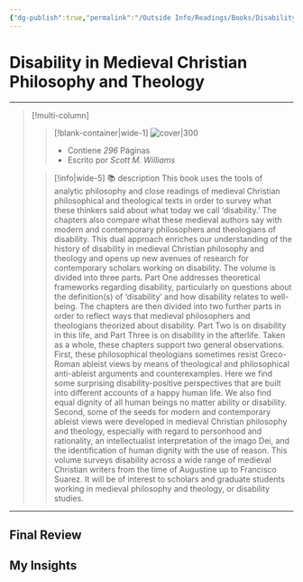 ```yaml
---
{"dg-publish":true,"permalink":"/Outside Info/Readings/Books/Disability in Medieval Christian Philosophy and Theology/","title":"Disability in Medieval Christian Philosophy and Theology","updated":"2023-11-20T19:34:19.234-05:00"}
---
```



# Disability in Medieval Christian Philosophy and Theology
- - -
> [!multi-column]
> 
> > [!blank-container|wide-1]
> >  ![cover|300](http://books.google.com/books/content?id=Ne7QDwAAQBAJ&printsec=frontcover&img=1&zoom=1&edge=curl&source=gbs_api)
> >- Contiene *296* Páginas
> >- Escrito por *Scott M. Williams*
> 
> > [!info|wide-5] 📚 description
> > This book uses the tools of analytic philosophy and close readings of medieval Christian philosophical and theological texts in order to survey what these thinkers said about what today we call ‘disability.’ The chapters also compare what these medieval authors say with modern and contemporary philosophers and theologians of disability. This dual approach enriches our understanding of the history of disability in medieval Christian philosophy and theology and opens up new avenues of research for contemporary scholars working on disability. The volume is divided into three parts. Part One addresses theoretical frameworks regarding disability, particularly on questions about the definition(s) of ‘disability’ and how disability relates to well-being. The chapters are then divided into two further parts in order to reflect ways that medieval philosophers and theologians theorized about disability. Part Two is on disability in this life, and Part Three is on disability in the afterlife. Taken as a whole, these chapters support two general observations. First, these philosophical theologians sometimes resist Greco-Roman ableist views by means of theological and philosophical anti-ableist arguments and counterexamples. Here we find some surprising disability-positive perspectives that are built into different accounts of a happy human life. We also find equal dignity of all human beings no matter ability or disability. Second, some of the seeds for modern and contemporary ableist views were developed in medieval Christian philosophy and theology, especially with regard to personhood and rationality, an intellectualist interpretation of the imago Dei, and the identification of human dignity with the use of reason. This volume surveys disability across a wide range of medieval Christian writers from the time of Augustine up to Francisco Suarez. It will be of interest to scholars and graduate students working in medieval philosophy and theology, or disability studies.
> 

- - -

## Final Review

## My Insights